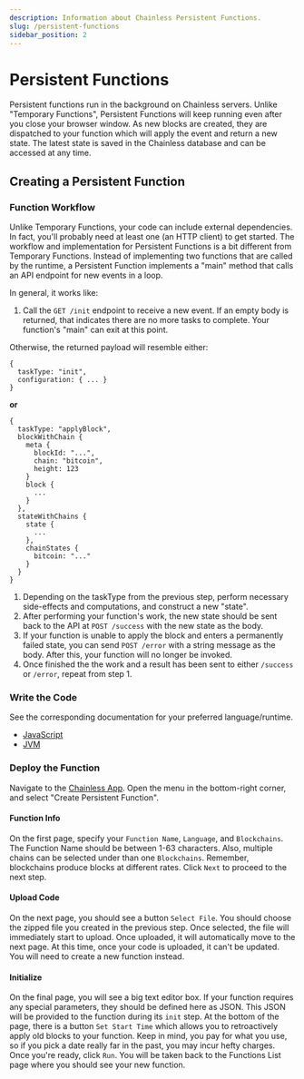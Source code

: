 ```yaml
---
description: Information about Chainless Persistent Functions.
slug: /persistent-functions
sidebar_position: 2
---
```


# Persistent Functions
Persistent functions run in the background on Chainless servers.  Unlike "Temporary Functions", Persistent Functions will keep running even after you close your browser window.  As new blocks are created, they are dispatched to your function which will apply the event and return a new state.  The latest state is saved in the Chainless database and can be accessed at any time.

## Creating a Persistent Function

### Function Workflow
Unlike Temporary Functions, your code can include external dependencies.  In fact, you'll probably need at least one (an HTTP client) to get started.  The workflow and implementation for Persistent Functions is a bit different from Temporary Functions.  Instead of implementing two functions that are called by the runtime, a Persistent Function implements a "main" method that calls an API endpoint for new events in a loop.

In general, it works like:
1. Call the `GET /init` endpoint to receive a new event.
  If an empty body is returned, that indicates there are no more tasks to complete.  Your function's "main" can exit at this point.

  Otherwise, the returned payload will resemble either:
  ```
  {
    taskType: "init",
    configuration: { ... }
  }
  ```
  **or**
  ```
  {
    taskType: "applyBlock",
    blockWithChain {
      meta {
        blockId: "...",
        chain: "bitcoin",
        height: 123
      }
      block {
        ...
      }
    },
    stateWithChains {
      state {
        ...
      },
      chainStates {
        bitcoin: "..."
      }
    }
  }
  ```
1. Depending on the taskType from the previous step, perform necessary side-effects and computations, and construct a new "state".
1. After performing your function's work, the new state should be sent back to the API at `POST /success` with the new state as the body.
1. If your function is unable to apply the block and enters a permanently failed state, you can send `POST /error` with a string message as the body.  After this, your function will no longer be invoked.
1. Once finished the the work and a result has been sent to either `/success` or `/error`, repeat from step 1.

### Write the Code
See the corresponding documentation for your preferred language/runtime.
- [JavaScript](persistent-functions/javascript)
- [JVM](persistent-functions/jvm)

### Deploy the Function
Navigate to the [Chainless App](http://localhost:42069).  Open the menu in the bottom-right corner, and select "Create Persistent Function".

#### Function Info
On the first page, specify your `Function Name`, `Language`, and `Blockchains`.
The Function Name should be between 1-63 characters. Also, multiple chains can be selected under than one `Blockchains`. Remember, blockchains produce blocks at different rates. Click `Next` to proceed to the next step.

#### Upload Code
On the next page, you should see a button `Select File`.  You should choose the zipped file you created in the previous step.  Once selected, the file will immediately start to upload.  Once uploaded, it will automatically move to the next page.  At this time, once your code is uploaded, it can't be updated.  You will need to create a new function instead.

#### Initialize
On the final page, you will see a big text editor box.  If your function requires any special parameters, they should be defined here as JSON.  This JSON will be provided to the function during its `init` step.  At the bottom of the page, there is a button `Set Start Time` which allows you to retroactively apply old blocks to your function.  Keep in mind, you pay for what you use, so if you pick a date really far in the past, you may incur hefty charges.  Once you're ready, click `Run`.  You will be taken back to the Functions List page where you should see your new function.
